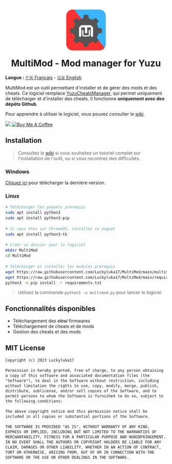 <h1 align="center"><img src="assets/img/logo.png" width="160px"><br/>MultiMod - Mod manager for Yuzu</h1>

**Langue :** [🇫🇷 Français]() - [🇬🇧 English]()


MultiMod est un outil permettant d'installer et de gérer des mods et des cheats. Ce logiciel remplace [YuzuCheatsManager](https://github.com/Luckyluka17/YuzuCheatsManager), qui permet uniquement de télécharger et d'installer des cheats. Il fonctionne **uniquement avec des dépôts Github**. 

Pour apprendre à utiliser le logiciel, vous pouvez consulter le [wiki](https://github.com/Luckyluka17/MultiMod/wiki).

<a href=""><img src="https://www.allkpop.com/upload/2021/01/content/262046/1611711962-discord-button.png" width="105px"></a>
<a href="https://www.buymeacoffee.com/luckyluka17" target="_blank"><img src="https://cdn.buymeacoffee.com/buttons/v2/default-yellow.png" alt="Buy Me A Coffee" width="120px"></a>

## Installation

> Consultez le [wiki](https://github.com/Luckyluka17/MultiMod/wiki) si vous souhaitez un tutoriel complet sur l'installation de l'outil, ou si vous recontrez des difficultés.

### Windows
[Cliquez ici]() pour télécharger la dernière version.

### Linux
```sh
# Télécharger les paquets prérequis
sudo apt install python3
sudo apt install python3-pip

# Si vous êtes sur ChromeOS, installez ce paquet
sudo apt install python3-tk

# Créer un dossier pour le logiciel
mkdir MultiMod
cd MultiMod

# Télécharger et installer les modules prérequis
wget https://raw.githubusercontent.com/Luckyluka17/MultiMod/main/multimod.py
wget https://raw.githubusercontent.com/Luckyluka17/MultiMod/main/requirements.txt
python3 -m pip install -r requirements.txt
```

> Utilisez la commande `python3 -u multimod.py` pour lancer le logiciel

## Fonctionnalités disponibles

- Téléchargement des ~~clés/~~ firmwares
- Téléchargement de cheats et de mods
- Gestion des cheats et des mods

## MIT License
```
Copyright (c) 2023 Luckyluka17

Permission is hereby granted, free of charge, to any person obtaining a copy of this software and associated documentation files (the "Software"), to deal in the Software without restriction, including without limitation the rights to use, copy, modify, merge, publish, distribute, sublicense, and/or sell copies of the Software, and to permit persons to whom the Software is furnished to do so, subject to the following conditions:

The above copyright notice and this permission notice shall be included in all copies or substantial portions of the Software.

THE SOFTWARE IS PROVIDED "AS IS", WITHOUT WARRANTY OF ANY KIND, EXPRESS OR IMPLIED, INCLUDING BUT NOT LIMITED TO THE WARRANTIES OF MERCHANTABILITY, FITNESS FOR A PARTICULAR PURPOSE AND NONINFRINGEMENT. IN NO EVENT SHALL THE AUTHORS OR COPYRIGHT HOLDERS BE LIABLE FOR ANY CLAIM, DAMAGES OR OTHER LIABILITY, WHETHER IN AN ACTION OF CONTRACT, TORT OR OTHERWISE, ARISING FROM, OUT OF OR IN CONNECTION WITH THE SOFTWARE OR THE USE OR OTHER DEALINGS IN THE SOFTWARE.

```